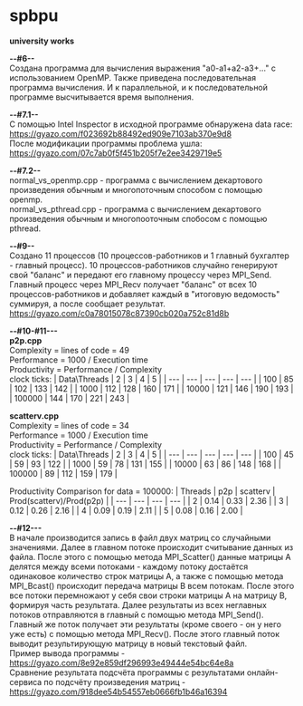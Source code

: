 # spbpu
**university works**

**--#6--**  
Создана программа для вычисления выражения "a0-a1+a2-a3+..." с использованием OpenMP. Также приведена последовательная программа вычисления. И к параллельной, и к последовательной программе высчитывается время выполнения.  

**--#7.1--**  
С помощью Intel Inspector в исходной программе обнаружена data race:  
https://gyazo.com/f023692b88492ed909e7103ab370e9d8  
После модификации программы проблема ушла:  
https://gyazo.com/07c7ab0f5f451b205f7e2ee3429719e5

**--#7.2--**  
normal_vs_openmp.cpp - программа с вычислением декартового произведения обычным и многопоточным способом с помощью openmp.  
normal_vs_pthread.cpp - программа с вычислением декартового произведения обычным и многопооточным спобосом с помощью pthread.  

**--#9--**  
Создано 11 процессов (10 процессов-работников и 1 главный бухгалтер - главный процесс). 10 процессов-работников случайно генерируют свой "баланс" и передают его главному процессу через MPI_Send. Главный процесс через MPI_Recv получает "баланс" от всех 10 процессов-работников и добавляет каждый в "итоговую ведомость" суммируя, а после сообщает результат. https://gyazo.com/c0a78015078c87390cb020a752c81d8b

**--#10-#11---**  
**p2p.cpp**  
Complexity = lines of code = 49  
Performance = 1000 / Execution time  
Productivity = Performance / Complexity  
clock ticks:
| Data\Threads | 2 | 3 | 4 | 5 |
| --- | --- | --- | --- | --- |
| 100 | 85 | 102 | 133 | 142 |
| 1000 | 112 | 128 | 160 | 171 |
| 10000 | 121 | 146 | 190 | 193 |
| 100000 | 144 | 170 | 221 | 243 |

**scatterv.cpp**  
Complexity = lines of code = 34  
Performance = 1000 / Execution time  
Productivity = Performance / Complexity  
clock ticks:
| Data\Threads | 2 | 3 | 4 | 5 |
| --- | --- | --- | --- | --- |
| 100 | 45 | 59 | 93 | 122 |
| 1000 | 59 | 78 | 131 | 155 |
| 10000 | 63 | 86 | 148 | 168 |
| 100000 | 89 | 112 | 159 | 179 |

Productivity Comparison for data = 100000:
| Threads | p2p | scatterv | Prod(scatterv)/Prod(p2p) |
| --- | --- | --- | --- |
| 2 | 0.14 | 0.33 | 2.36 |
| 3 | 0.12 | 0.26 | 2.16 |
| 4 | 0.09 | 0.19 | 2.11 |
| 5 | 0.08 | 0.16 | 2.00 |  

**--#12---**  
В начале производится запись в файл двух матриц со случайными значениями. Далее в главном потоке происходит считывание данных из файла. После этого с помощью метода MPI_Scatter() данные матрицы А делятся между всеми потоками - каждому потоку достаётся одинаковое количество строк матрицы А, а также с помощью метода MPI_Bcast() происходит передача матрицы B всем потокам. После этого все потоки перемножают у себя свои строки матрицы А на матрицу B, формируя часть результата. Далее результаты из всех неглавных потоков отправляются в главный с помощью метода MPI_Send(). Главный же поток получает эти результаты (кроме своего - он у него уже есть) с помощью метода MPI_Recv(). После этого главный поток выводит результирующую матрицу в новый текстовый файл.  
Пример вывода программы - https://gyazo.com/8e92e859df296993e49444e54bc64e8a  
Сравнение результата подсчёта программы с результатами онлайн-сервиса по подсчёту произведения матриц - https://gyazo.com/918dee54b54557eb0666fb1b46a16394